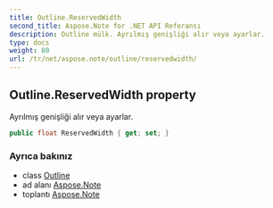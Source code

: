 ```yaml
---
title: Outline.ReservedWidth
second_title: Aspose.Note for .NET API Referansı
description: Outline mülk. Ayrılmış genişliği alır veya ayarlar.
type: docs
weight: 80
url: /tr/net/aspose.note/outline/reservedwidth/
---
```

## Outline.ReservedWidth property

Ayrılmış genişliği alır veya ayarlar.

```csharp
public float ReservedWidth { get; set; }
```

### Ayrıca bakınız

* class [Outline](../)
* ad alanı [Aspose.Note](../../outline/)
* toplantı [Aspose.Note](../../../)


